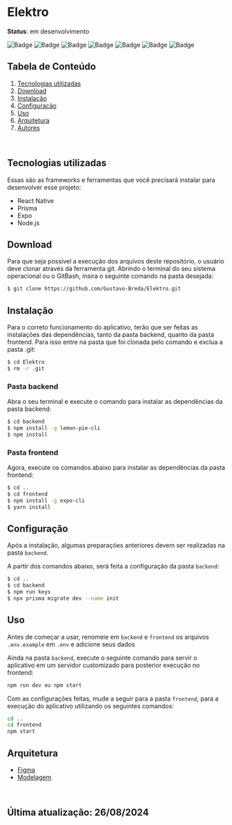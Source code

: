 # Elektro

**Status**: em desenvolvimento 

![Badge](https://img.shields.io/badge/React%20Native-20232A?style=for-the-badge&logo=react&logoColor=white)
![Badge](https://img.shields.io/badge/Prisma-3982CE?style=for-the-badge&logo=Prisma&logoColor=white)
![Badge](https://img.shields.io/badge/TypeScript-007ACC?style=for-the-badge&logo=typescript&logoColor=white)
![Badge](https://img.shields.io/badge/JavaScript-F7DF1E?style=for-the-badge&logo=javascript&logoColor=black)
![Badge](https://img.shields.io/badge/GIT-E44C30?style=for-the-badge&logo=git&logoColor=white)
![Badge](https://img.shields.io/badge/Expo-FFFFFF?style=for-the-badge&logo=expo&logoColor=000020)
![Badge](https://img.shields.io/badge/Node.js-43853D?style=for-the-badge&logo=node.js&logoColor=white)

## Tabela de Conteúdo

1. [Tecnologias utilizadas](#tecnologias-utilizadas)
2. [Download](#download)
3. [Instalação](#instalação)
4. [Configuração](#configuração)
5. [Uso](#uso)
6. [Arquitetura](#arquitetura)
7. [Autores](#autores)


<br>


## Tecnologias utilizadas

Essas são as frameworks e ferramentas que você precisará instalar para desenvolver esse projeto:

- React Native
- Prisma
- Expo
- Node.js

## Download 

Para que seja possível a execução dos arquivos deste repositório, o usuário deve clonar através da ferramenta git. Abrindo o terminal do seu sistema operacional ou o GitBash, insira o seguinte comando na pasta desejada:

``` bash
$ git clone https://github.com/Gustavo-Breda/Elektro.git
```

## Instalação 
Para o correto funcionamento do aplicativo, terão que ser feitas as instalações das dependências, tanto da pasta backend, quanto da pasta frontend. Para isso entre na pasta que foi clonada pelo comando e exclua a pasta .git:

``` bash
$ cd Elektro
$ rm -r .git
```

### Pasta backend
Abra o seu terminal e execute o comando para instalar as dependências da pasta backend:

``` bash
$ cd backend
$ npm install -g lemon-pie-cli
$ npm install
```

### Pasta frontend
Agora, execute os comandos abaixo para instalar as dependências da pasta frontend:

``` bash
$ cd ..
$ cd frontend
$ npm install -g expo-cli
$ yarn install
```

## Configuração
Após a instalação, algumas preparações anteriores devem ser realizadas na pasta `backend`.

A partir dos comandos abaixo, será feita a configuração da pasta `backend`:

``` bash
$ cd ..
$ cd backend
$ npm run keys
$ npx prisma migrate dev --name init
```

## Uso
Antes de começar a usar, renomeie em `backend` e `frontend` os arquivos `.env.example` em `.env` e adicione seus dados

Ainda na pasta `backend`, execute o seguinte comando para servir o aplicativo em um servidor customizado para posterior execução no frontend:

``` bash
npm run dev ou npm start
```

Com as configurações feitas, mude a seguir para a pasta `frontend`, para a execução do aplicativo utilizando os seguintes comandos:

``` bash
cd ..
cd frontend
npm start
```

## Arquitetura
- [Figma]()
- [Modelagem]()


<br>


## Última atualização: 26/08/2024
